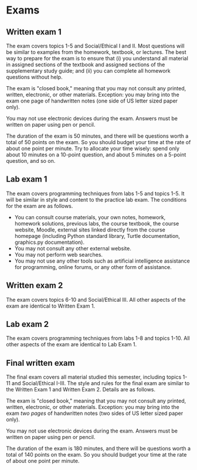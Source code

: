 # Exams

## Written exam 1

The exam covers topics 1-5 and Social/Ethical I and II. Most questions
will be similar to examples from the homework, textbook, or
lectures. The best way to prepare for the exam is to ensure that (i)
you understand all material in assigned sections of the textbook and
assigned sections of the supplementary study guide; and (ii) you can
complete all homework questions without help.

The exam is "closed book," meaning that you may not consult any
printed, written, electronic, or other materials. Exception: you may
bring into the exam one page of handwritten notes (one side of US
letter sized paper only).

You may not use electronic devices during the exam. Answers must be
written on paper using pen or pencil.

The duration of the exam is 50 minutes, and there will be questions
worth a total of 50 points on the exam. So you should budget your time
at the rate of about one point per minute.  Try to allocate your time
wisely: spend only about 10 minutes on a 10-point question, and about
5 minutes on a 5-point question, and so on. 


## Lab exam 1

The exam covers programming techniques from labs 1-5 and topics
1-5. It will be similar in style and content to the practice lab
exam. The conditions for the exam are as follows.
* You can consult course materials, your own notes, homework, homework
  solutions, previous labs, the course textbook, the course website,
  Moodle, external sites linked directly from the course homepage
  (including Python standard library, Turtle documentation,
  graphics.py documentation).
* You may not consult any other external website.
* You may not perform web searches.
* You may not use any other tools such as artificial intelligence
  assistance for programming, online forums, or any other form of
  assistance.


## Written exam 2

The exam covers topics 6-10 and Social/Ethical III. All other aspects of the exam are identical to Written Exam 1.


## Lab exam 2

The exam covers programming techniques from labs 1-8 and topics
1-10. All other aspects of the exam are identical to Lab Exam 1.


## Final written exam

The final exam covers all material studied this semester, including
topics 1-11 and Social/Ethical I-III. The style and rules for the
final exam are similar to the Written Exam 1 and Written
Exam 2. Details are as follows.

The exam is "closed book," meaning that you may not consult any
printed, written, electronic, or other materials. Exception: you may
bring into the exam _two pages_ of handwritten notes (two sides of US
letter sized paper only).

You may not use electronic devices during the exam. Answers must be
written on paper using pen or pencil.

The duration of the exam is 180 minutes, and there will be questions
worth a total of 140 points on the exam. So you should budget your time
at the rate of about one point per minute.
